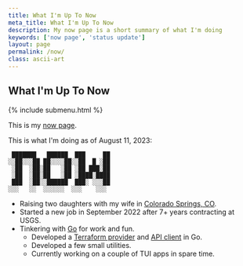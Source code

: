 ```yaml
---
title: What I'm Up To Now
meta_title: What I'm Up To Now
description: My now page is a short summary of what I'm doing
keywords: ['now page', 'status update']
layout: page
permalink: /now/
class: ascii-art
---
```

## What I'm Up To Now

{% include submenu.html %}

This is my [now page](https://nownownow.com/about).

This is what I'm doing as of August 11, 2023:

```ascii-art-right
 ███████   ██████  ███     ██
░░██░░░██ ██░░░░██░░██  █ ░██
 ░██  ░██░██   ░██ ░██ ███░██
 ░██  ░██░██   ░██ ░████░████
 ███  ░██░░██████  ███░ ░░░██
░░░   ░░  ░░░░░░  ░░░    ░░░
```

* Raising two daughters with my wife in [Colorado Springs, CO](https://en.wikipedia.org/wiki/Colorado_Springs%2C_Colorado).
* Started a new job in September 2022 after 7+ years contracting at USGS.
* Tinkering with [Go](https://go.dev/) for work and fun.
  * Developed a [Terraform provider](https://github.com/LiveOakLabs/terraform-provider-readme)
    and [API client](https://github.com/LiveOakLabs/readme-api-go-client) in Go.
  * Developed a few small utilities.
  * Currently working on a couple of TUI apps in spare time.
